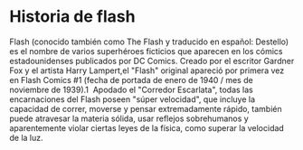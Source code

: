# Historia de flash

Flash (conocido también como The Flash y traducido en español: Destello) 
es el nombre de varios superhéroes ficticios que aparecen en los cómics estadounidenses publicados por DC Comics. 
Creado por el escritor Gardner Fox y el artista Harry Lampert,el "Flash" original apareció por primera vez en Flash Comics #1 (fecha de portada de enero de 1940 / mes de noviembre de 1939).1
​ Apodado el "Corredor Escarlata", todas las encarnaciones del Flash poseen "súper velocidad", que incluye la capacidad de correr, moverse y pensar extremadamente rápido,
también puede atravesar la materia sólida, usar reflejos sobrehumanos y aparentemente violar ciertas leyes de la física, como superar la velocidad de la luz.
